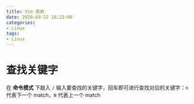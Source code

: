 ```yaml
---
title: Vim 使用
date: 2020-03-22 16:22:00
categories:
- Linux
tags:
- Linux
---
```


# 查找关键字

在 **命令模式** 下敲入 `/` 输入要查找的关键字，回车即可进行查找对应的关键字：`n` 代表下一个 match，`N` 代表上一个 match